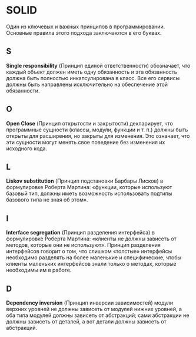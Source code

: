 # SOLID

Один из ключевых и важных принципов в программировании. Основные правила этого подхода заключаются в его буквах.

## S

**Single responsibility** (Принцип единой ответственности) обозначает, что каждый объект должен иметь одну обязанность и
эта
обязанность должна быть полностью инкапсулирована в класс. Все его сервисы должны быть направлены исключительно на
обеспечение этой обязанности.

## O

**Open Close** (Принцип открытости и закрытости) декларирует, что программные сущности (классы, модули, функции и т. п.)
должны быть открыты для расширения, но закрыты для изменения. Это означает, что эти сущности могут менять свое поведение
без изменения их исходного кода.

## L

**Liskov substitution** (Принцип подстановки Барбары Лисков) в формулировке Роберта Мартина: «функции, которые
используют
базовый тип, должны иметь возможность использовать подтипы базового типа не зная об этом».

## I

**Interface segregation** (Принцип разделения интерфейса) в формулировке Роберта Мартина: «клиенты не должны зависеть от
методов, которые они не используют». Принцип разделения интерфейсов говорит о том, что слишком «толстые» интерфейсы
необходимо разделять на более маленькие и специфические, чтобы клиенты маленьких интерфейсов знали только о методах,
которые необходимы им в работе.

## D

**Dependency inversion** (Принцип инверсии зависимостей) модули верхних уровней не должны зависеть от модулей нижних
уровней, а оба типа модулей должны зависеть от абстракций; сами абстракции не должны зависеть от деталей, а вот детали
должны зависеть от абстракций.